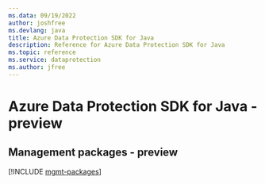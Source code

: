 ```yaml
---
ms.data: 09/19/2022
author: joshfree
ms.devlang: java
title: Azure Data Protection SDK for Java
description: Reference for Azure Data Protection SDK for Java
ms.topic: reference
ms.service: dataprotection
ms.author: jfree
---
```

# Azure Data Protection SDK for Java - preview

## Management packages - preview
[!INCLUDE [mgmt-packages](data-protection-mgmt-index.md)]